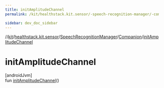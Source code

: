 ```yaml
---
title: initAmplitudeChannel
permalink: /kit/healthstack.kit.sensor/-speech-recognition-manager/-companion/init-amplitude-channel.html

sidebar: dev_doc_sidebar
---
```

//[kit](../../../../kit.html)/[healthstack.kit.sensor](../../index.html)/[SpeechRecognitionManager](../index.html)/[Companion](index.html)/[initAmplitudeChannel](init-amplitude-channel.html)



# initAmplitudeChannel



[androidJvm]\
fun [initAmplitudeChannel](init-amplitude-channel.html)()




